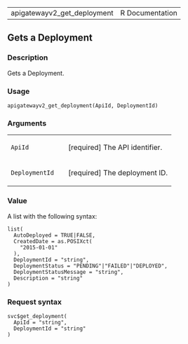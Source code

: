 <table style="width: 100%;">
<tbody>
<tr class="odd">
<td>apigatewayv2_get_deployment</td>
<td style="text-align: right;">R Documentation</td>
</tr>
</tbody>
</table>

## Gets a Deployment

### Description

Gets a Deployment.

### Usage

    apigatewayv2_get_deployment(ApiId, DeploymentId)

### Arguments

<table>
<colgroup>
<col style="width: 35%" />
<col style="width: 65%" />
</colgroup>
<tbody>
<tr class="odd">
<td><code id="apigatewayv2_get_deployment_:_ApiId">ApiId</code></td>
<td><p>[required] The API identifier.</p></td>
</tr>
<tr class="even">
<td><code
id="apigatewayv2_get_deployment_:_DeploymentId">DeploymentId</code></td>
<td><p>[required] The deployment ID.</p></td>
</tr>
</tbody>
</table>

### Value

A list with the following syntax:

    list(
      AutoDeployed = TRUE|FALSE,
      CreatedDate = as.POSIXct(
        "2015-01-01"
      ),
      DeploymentId = "string",
      DeploymentStatus = "PENDING"|"FAILED"|"DEPLOYED",
      DeploymentStatusMessage = "string",
      Description = "string"
    )

### Request syntax

    svc$get_deployment(
      ApiId = "string",
      DeploymentId = "string"
    )
